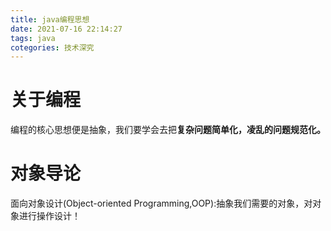 ```yaml
---
title: java编程思想
date: 2021-07-16 22:14:27
tags: java
cotegories: 技术深究
---
```


# 关于编程

编程的核心思想便是抽象，我们要学会去把**复杂问题简单化，凌乱的问题规范化。**

# 对象导论

面向对象设计(Object-oriented Programming,OOP):抽象我们需要的对象，对对象进行操作设计！


